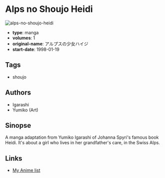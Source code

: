 # Alps no Shoujo Heidi

![alps-no-shoujo-heidi](https://cdn.myanimelist.net/images/manga/2/155651.jpg)

-   **type**: manga
-   **volumes**: 1
-   **original-name**: アルプスの少女ハイジ
-   **start-date**: 1998-01-19

## Tags

-   shoujo

## Authors

-   Igarashi
-   Yumiko (Art)

## Sinopse

A manga adaptation from Yumiko Igarashi of Johanna Spyri's famous book Heidi. It's about a girl who lives in her grandfather's care, in the Swiss Alps.

## Links

-   [My Anime list](https://myanimelist.net/manga/86597/Alps_no_Shoujo_Heidi)
